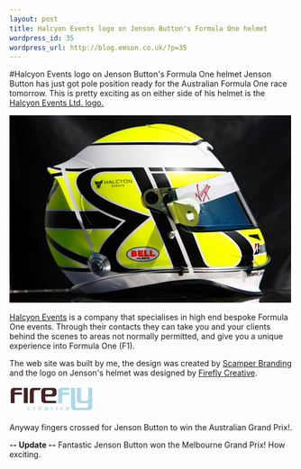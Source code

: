 ```yaml
--- 
layout: post
title: Halcyon Events logo on Jenson Button's Formula One helmet
wordpress_id: 35
wordpress_url: http://blog.emson.co.uk/?p=35
---
```

#Halcyon Events logo on Jenson Button's Formula One helmet
Jenson Button has just got pole position ready for the Australian Formula One race tomorrow.  This is pretty exciting as on either side of his helmet is the [Halcyon Events Ltd. logo.](http://www.halcyonsport.com)

<a href="http://www.halcyonevents.com"><img src="/images/helmet_logo.jpg" alt="Jenson Button&#039;s Helmet with Halcyon Logo" title="helmet_logo" width="500" height="333" /></a>

[Halcyon Events](http://www.halcyonsport.com) is a company that specialises in high end bespoke Formula One events.  Through their contacts they can take you and your clients behind the scenes to areas not normally permitted, and give you a unique experience into Formula One (F1).

The web site was built by me, the design was created by [Scamper Branding](http://www.scamperbranding.com/) and the logo on Jenson's helmet was designed by [Firefly Creative](http://www.fireflycreative.co.uk/).

<a href="http://www.fireflycreative.com"><img src="/images/fireflylogo_sml.jpg" alt="Firefly Creative logo" title="Firefly Creative logo" width="150" height="49" /></a>

Anyway fingers crossed for Jenson Button to win the Australian Grand Prix!.

**-- Update --** Fantastic Jenson Button won the Melbourne Grand Prix!  How exciting.
